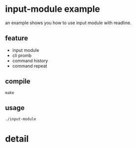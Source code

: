 
# input-module example

an example shows you how to use input module with readline.

## feature

* input module
* cli promb
* command history
* command repeat

## compile

	make

## usage

	./input-module

# detail



